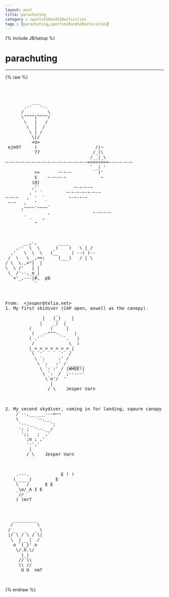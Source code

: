 ```yaml
---
layout: post
title: parachuting
category : sports%20and%20activities
tags : [parachuting,sports%20and%20activities]
---
```

{% include JB/setup %}
# parachuting
---
{% raw %}
<pre>



          ___
       .-&#039;   &#039;-.
      /         \
      \^^^^|^^^^/
       \   |   /
        \  |  /
         \ | /
          \|/
          &lt;o&gt;
 ejm97     )                      /|~
           77                    /_|\
                                /__|_\
~-~-~-~-~-~-~-~-~-~-~-~-~-~-~-~========~-~-~-~-~
                                ` _) &#039;
           &gt;&gt;       ~-~-~        ` )&#039;
           S    ~-~-~-~             ~
          (@)
          ,&#039;`             ~-~-~-~
         , &#039; `         ~-~-~-~-~-~-~
~-~-~   ,  &#039;  `         ~-~-~-~
 ~-~   ,   &#039;   `
      ,~~~~&#039;~~~~`
      `         ,                ~-~-~-~
       ` .    ,
           ~



       __,-,        ____
    ,-&#039;  \  \     _(    )   \ | /
  ,&#039;   \  \  \   (__     ) --( )--
 /  \   \ _,==;     (___)   / | \
/ \  \.,=&quot;|  |
\  \ /&#039;   | |
 \  /&#039;--,_o_|
  `&lt;&#039;_,---|#,  pb
           &#039;



From:  &lt;jesper@telia.net&gt;
1. My first skidiver (CAP open, aswell as the canopy).
                   _
              |   (_)    |
             |    _)  |
         (       (     |
          (  _.-&quot;&quot;&quot;-._    )
         ( .&#039;         `.   )
          /             \  )
         |_=_=_=_=_=_=_=_|
          \  &#039;       &#039;  /
           \ `:     :&#039; /
            \ `:   :&#039; / _____
             \ `: :&#039; / |WHEE!|
              \ `:  /  ;-----&#039;
               \`o&#039;/  &#039;
                 |
                / \    Jesper Varn



2. My second skydiver, coming in for landing, sqaure canopy this time.
    /`--,__ ___---=~~
    \      `--,__
     &#039;--.__      &#039;;
     &#039;; ;  &#039;--.__/
      &#039;;;   ;  ,&#039;
        ;o ; ,&#039;
        &#039;-&#039;,&#039;
         |
        / \    Jesper Varn



    .---.            E ! !
   (_____)         E
    \   /      E E
    _\o/_A I E
     //
    ( )mrf



   _________
  /         \
 / _   _   _ \
 |/ \ / \ / \|
  \  | _ |  /
   o `(_}&#039; o
    \/.X.\/
      |_|
     // \\
     \\ //
      U U  nmf

 </pre>
{% endraw %}
